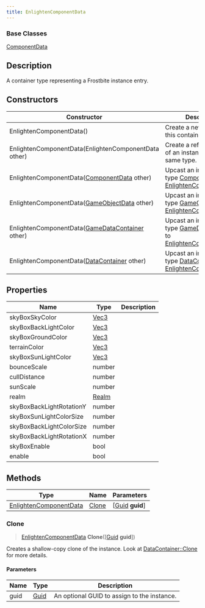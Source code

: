 ```yaml
---
title: EnlightenComponentData
---
```

### Base Classes

[ComponentData](ComponentData)

## Description

A container type representing a Frostbite instance entry.

## Constructors

| Constructor                                                                       | Description                                                                                                                         |
| --------------------------------------------------------------------------------- | ----------------------------------------------------------------------------------------------------------------------------------- |
| EnlightenComponentData()                                                          | Create a new instance of this container type.                                                                                       |
| EnlightenComponentData(EnlightenComponentData other)                              | Create a reference copy of an instance of the same type.                                                                            |
| EnlightenComponentData([ComponentData](ComponentData) other)                      | Upcast an instance of type [ComponentData](ComponentData) to [EnlightenComponentData](EnlightenComponentData).                      |
| EnlightenComponentData([GameObjectData](GameObjectData) other)                    | Upcast an instance of type [GameObjectData](GameObjectData) to [EnlightenComponentData](EnlightenComponentData).                    |
| EnlightenComponentData([GameDataContainer](GameDataContainer) other)              | Upcast an instance of type [GameDataContainer](GameDataContainer) to [EnlightenComponentData](EnlightenComponentData).              |
| EnlightenComponentData([DataContainer](/vext/ref/shared/class/datacontainer) other) | Upcast an instance of type [DataContainer](/vext/ref/shared/class/datacontainer) to [EnlightenComponentData](EnlightenComponentData). |

## Properties

| Name                     | Type                              | Description |
| ------------------------ | --------------------------------- | ----------- |
| skyBoxSkyColor           | [Vec3](/vext/ref/shared/class/vec3) |             |
| skyBoxBackLightColor     | [Vec3](/vext/ref/shared/class/vec3) |             |
| skyBoxGroundColor        | [Vec3](/vext/ref/shared/class/vec3) |             |
| terrainColor             | [Vec3](/vext/ref/shared/class/vec3) |             |
| skyBoxSunLightColor      | [Vec3](/vext/ref/shared/class/vec3) |             |
| bounceScale              | number                            |             |
| cullDistance             | number                            |             |
| sunScale                 | number                            |             |
| realm                    | [Realm](Realm)                    |             |
| skyBoxBackLightRotationY | number                            |             |
| skyBoxSunLightColorSize  | number                            |             |
| skyBoxBackLightColorSize | number                            |             |
| skyBoxBackLightRotationX | number                            |             |
| skyBoxEnable             | bool                              |             |
| enable                   | bool                              |             |

## Methods

| Type                                             | Name            | Parameters                                     |
| ------------------------------------------------ | --------------- | ---------------------------------------------- |
| [EnlightenComponentData](EnlightenComponentData) | [Clone](#clone) | \[[Guid](/vext/ref/shared/class/guid) **guid**\] |

### Clone

> [EnlightenComponentData](EnlightenComponentData) **Clone**(\[[Guid](/vext/ref/shared/class/guid) **guid**\])

Creates a shallow-copy clone of the instance. Look at [DataContainer::Clone](/vext/ref/shared/class/datacontainer#clone) for more details.

#### Parameters

| Name | Type         | Description                                 |
| ---- | ------------ | ------------------------------------------- |
| guid | [Guid](Guid) | An optional GUID to assign to the instance. |
